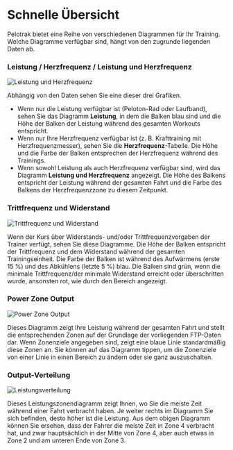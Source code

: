 # Schnelle Übersicht

Pelotrak bietet eine Reihe von verschiedenen Diagrammen für Ihr Training. Welche Diagramme verfügbar sind, hängt von den zugrunde liegenden Daten ab.

### Leistung / Herzfrequenz / Leistung und Herzfrequenz

![Leistung und Herzfrequenz](https://pelotrak.s3.amazonaws.com/images/chart_output.png)

Abhängig von den Daten sehen Sie eine dieser drei Grafiken.

* Wenn nur die Leistung verfügbar ist (Peloton-Rad oder Laufband), sehen Sie das Diagramm **Leistung**, in dem die Balken blau sind und die Höhe der Balken der Leistung während des gesamten Workouts entspricht.
* Wenn nur Ihre Herzfrequenz verfügbar ist (z. B. Krafttraining mit Herzfrequenzmesser), sehen Sie die **Herzfrequenz**-Tabelle. Die Höhe und die Farbe der Balken entsprechen der Herzfrequenz während des Trainings.
* Wenn sowohl Leistung als auch Herzfrequenz verfügbar sind, wird das Diagramm **Leistung und Herzfrequenz** angezeigt. Die Höhe des Balkens entspricht der Leistung während der gesamten Fahrt und die Farbe des Balkens der Herzfrequenzzone zu diesem Zeitpunkt.

### Trittfrequenz und Widerstand

![Trittfrequenz und Widerstand](https://pelotrak.s3.amazonaws.com/images/chart_cadence.png)

Wenn der Kurs über Widerstands- und/oder Trittfrequenzvorgaben der Trainer verfügt, sehen Sie diese Diagramme. Die Höhe der Balken entspricht der Trittfrequenz und dem Widerstand während der gesamten Trainingseinheit. Die Farbe der Balken ist während des Aufwärmens (erste 15 %) und des Abkühlens (letzte 5 %) blau. Die Balken sind grün, wenn die minimale Trittfrequenz/der minimale Widerstand erreicht oder überschritten wurde, ansonsten rot, wie durch den Bereich angezeigt.

### Power Zone Output

![Power Zone Output](https://pelotrak.s3.amazonaws.com/images/chart_power_zone.png)

Dieses Diagramm zeigt Ihre Leistung während der gesamten Fahrt und stellt die entsprechenden Zonen auf der Grundlage der vorliegenden FTP-Daten dar. Wenn Zonenziele angegeben sind, zeigt eine blaue Linie standardmäßig diese Zonen an. Sie können auf das Diagramm tippen, um die Zonenziele von einer Linie in einen Bereich zu ändern oder sie ganz auszuschalten.

### Output-Verteilung

![Leistungsverteilung](https://pelotrak.s3.amazonaws.com/images/chart_output_distribution.png)

Dieses Leistungszonendiagramm zeigt Ihnen, wo Sie die meiste Zeit während einer Fahrt verbracht haben. Je weiter rechts im Diagramm Sie sich befinden, desto höher ist die Leistung. Aus dem obigen Diagramm können Sie ersehen, dass der Fahrer die meiste Zeit in Zone 4 verbracht hat, und zwar hauptsächlich in der Mitte von Zone 4, aber auch etwas in Zone 2 und am unteren Ende von Zone 3.

